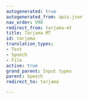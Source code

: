 ```yaml
---
autogenerated: true
autogenerated_from: apis.json
nav_order: 998
redirect_from: tarjama-mt
title: Tarjama MT
id: tarjama
translation_types:
- Text
- Speech
- File
active: true
grand_parent: Input types
parent: Speech
redirect_to: tarjama

---
```


